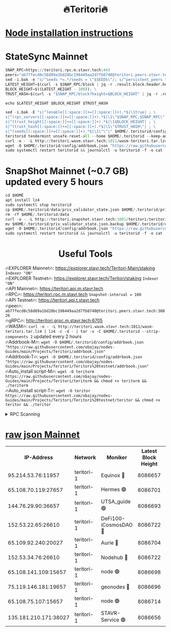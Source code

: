 <h1 align="center"> 🔥Teritori🔥</h1>


[Node installation instructions](https://github.com/obajay/nodes-Guides/tree/main/Projects/Teritori)
=

# StateSync Mainnet
```python
SNAP_RPC=https://teritori.rpc.m.stavr.tech:443
peers="ab77fecd8c58d89a1bd28bc198449aa2d7fb8740@teritori.peers.stavr.tech:38026"
sed -i.bak -e "s/^seeds *=.*/seeds = \"$SEEDS\"/; s/^persistent_peers *=.*/persistent_peers = \"$PEERS\"/" $HOME/.teritorid/config/config.toml
LATEST_HEIGHT=$(curl -s $SNAP_RPC/block | jq -r .result.block.header.height); \
BLOCK_HEIGHT=$((LATEST_HEIGHT - 100)); \
TRUST_HASH=$(curl -s "$SNAP_RPC/block?height=$BLOCK_HEIGHT" | jq -r .result.block_id.hash)

echo $LATEST_HEIGHT $BLOCK_HEIGHT $TRUST_HASH

sed -i.bak -E "s|^(enable[[:space:]]+=[[:space:]]+).*$|\1true| ; \
s|^(rpc_servers[[:space:]]+=[[:space:]]+).*$|\1\"$SNAP_RPC,$SNAP_RPC\"| ; \
s|^(trust_height[[:space:]]+=[[:space:]]+).*$|\1$BLOCK_HEIGHT| ; \
s|^(trust_hash[[:space:]]+=[[:space:]]+).*$|\1\"$TRUST_HASH\"| ; \
s|^(seeds[[:space:]]+=[[:space:]]+).*$|\1\"\"|" $HOME/.teritorid/config/config.toml
teritorid tendermint unsafe-reset-all --home $HOME/.teritorid --keep-addr-book
curl -o - -L http://teritori.wasm.stavr.tech:1011/wasm-teritori.tar.lz4 | lz4 -c -d - | tar -x -C $HOME/.teritorid --strip-components 2
wget -O $HOME/.teritorid/config/addrbook.json "https://raw.githubusercontent.com/obajay/nodes-Guides/main/Projects/Teritori/addrbook.json"
sudo systemctl restart teritorid && journalctl -u teritorid -f -o cat
```

# SnapShot Mainnet (~0.7 GB) updated every 5 hours
```python
cd $HOME
apt install lz4
sudo systemctl stop teritorid
cp $HOME/.teritorid/data/priv_validator_state.json $HOME/.teritorid/priv_validator_state.json.backup
rm -rf $HOME/.teritorid/data
curl -o - -L http://teritori.snapshot.stavr.tech:1001/teritori/teritori-snap.tar.lz4 | lz4 -c -d - | tar -x -C $HOME/.teritorid --strip-components 2
mv $HOME/.teritorid/priv_validator_state.json.backup $HOME/.teritorid/data/priv_validator_state.json
wget -O $HOME/.teritorid/config/addrbook.json "https://raw.githubusercontent.com/obajay/nodes-Guides/main/Projects/Teritori/addrbook.json"
sudo systemctl restart teritorid && journalctl -u teritorid -f -o cat
```
 <h1 align="center"> Useful Tools</h1>

🔥EXPLORER Mainnet🔥:      https://explorer.stavr.tech/Teritori-Main/staking      `Indexer "ON"` \
🔥EXPLORER Testnet🔥:        https://explorer.stavr.tech/Teritori/staking            `Indexer "ON"` \
🔥API Mainnet🔥:                   https://teritori.api.m.stavr.tech \
🔥RPC🔥:                                   https://teritori.rpc.m.stavr.tech                         `Snapshot-interval = 100` \
🔥API Testnet🔥:                     https://teritori.api.t.stavr.tech \
🔥peer🔥:                     `ab77fecd8c58d89a1bd28bc198449aa2d7fb8740@teritori.peers.stavr.tech:38026` \
🔥gRPC🔥:                                http://teritori.grpc.m.stavr.tech:6705 \
🔥WASM🔥: ```curl -o - -L http://teritori.wasm.stavr.tech:1011/wasm-teritori.tar.lz4 | lz4 -c -d - | tar -x -C $HOME/.teritorid --strip-components 2``` updated every 2 hours \
🔥Addrbook-M🔥:    ```wget -O $HOME/.teritorid/config/addrbook.json "https://raw.githubusercontent.com/obajay/nodes-Guides/main/Projects/Teritori/addrbook.json"``` \
🔥Addrbook-T🔥:    ```wget -O $HOME/.teritorid/config/addrbook.json "https://raw.githubusercontent.com/obajay/nodes-Guides/main/Projects/Teritori/Teritori%20testnet/addrbook.json"``` \
🔥Auto_install script-M🔥: ```wget -O teritorm https://raw.githubusercontent.com/obajay/nodes-Guides/main/Projects/Teritori/teritorm && chmod +x teritorm && ./teritorm``` \
🔥Auto_install script-T🔥: ```wget -O teritor https://raw.githubusercontent.com/obajay/nodes-Guides/main/Projects/Teritori/Teritori%20testnet/teritor && chmod +x teritor && ./teritor```

<details>
<summary>RPC Scanning</summary>

<h2 align="center"> We scan nodes in real time every 4 hours. And we provide the final result of RPC endpoints.
We cannot influence the operation of these nodes in any way. </h2>


```python
If Voting Power is higher than 0 --> then the Node is a validator of the network and may be subject to attack and be a potential threat to the chain.
```
```python
We marked such validators with a red symbol
```

</details>

[raw json Mainnet](https://rpc-check.teritorim.stavr.tech/teritorim/rpc-teritorim-result.json)
=



<table><tr><th>IP-Address</th><th>Network</th><th>Moniker</th><th>Latest Block Height</th><th>Earliest Block Height</th><th>Catching Up</th><th>Tx Index</th><th>Voting Power</th><th>Scan Time</th></tr><tr><td>95.214.53.76:11957</td><td>teritori-1</td><td>Equinox 🔴</td><td>8086657</td><td>7203180</td><td>False</td><td>on</td><td>1546338</td><td>2024-03-29T16:10:29.436978953UTC</td></tr><tr><td>65.108.70.119:27657</td><td>teritori-1</td><td>Hermes 🟢</td><td>8086701</td><td>7203180</td><td>False</td><td>on</td><td>0</td><td>2024-03-29T16:14:39.520335555UTC</td></tr><tr><td>144.76.29.90:36657</td><td>teritori-1</td><td>UTSA_guide 🟢</td><td>8086693</td><td>7208001</td><td>False</td><td>on</td><td>0</td><td>2024-03-29T16:13:51.877890249UTC</td></tr><tr><td>152.53.22.65:26610</td><td>teritori-1</td><td>DeFi100-iCosmosDAO 🔴</td><td>8086722</td><td>7536429</td><td>False</td><td>on</td><td>1448306</td><td>2024-03-29T16:16:39.997823692UTC</td></tr><tr><td>65.109.92.240:20027</td><td>teritori-1</td><td>Aurie 🔴</td><td>8086704</td><td>7568001</td><td>False</td><td>on</td><td>119310</td><td>2024-03-29T16:14:56.283559422UTC</td></tr><tr><td>152.53.34.76:26610</td><td>teritori-1</td><td>Nodehub 🔴</td><td>8086722</td><td>7580883</td><td>False</td><td>on</td><td>65696</td><td>2024-03-29T16:16:44.779094893UTC</td></tr><tr><td>65.108.141.109:15657</td><td>teritori-1</td><td>node 🟢</td><td>8086698</td><td>7714496</td><td>False</td><td>on</td><td>0</td><td>2024-03-29T16:14:26.024541661UTC</td></tr><tr><td>75.119.146.181:19657</td><td>teritori-1</td><td>geonodes 🔴</td><td>8086696</td><td>7747478</td><td>False</td><td>on</td><td>37880</td><td>2024-03-29T16:14:12.969515578UTC</td></tr><tr><td>65.108.75.107:15657</td><td>teritori-1</td><td>node 🟢</td><td>8086714</td><td>7995732</td><td>False</td><td>on</td><td>0</td><td>2024-03-29T16:15:58.446156117UTC</td></tr><tr><td>135.181.210.171:38027</td><td>teritori-1</td><td>STAVR-Service 🟢</td><td>8086656</td><td>8083001</td><td>False</td><td>on</td><td>0</td><td>2024-03-29T16:10:22.897166831UTC</td></tr></table>
